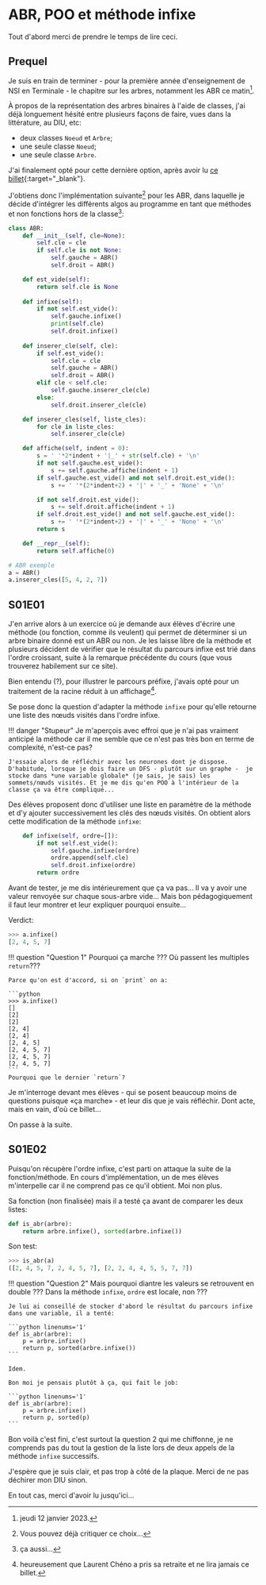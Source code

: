 # ABR, POO et méthode infixe

Tout d'abord merci de prendre le temps de lire ceci.


## Prequel

Je suis en train de terminer - pour la première année d'enseignement de NSI en Terminale - le chapitre sur les arbres, notamment les ABR ce matin[^1].

[^1]: jeudi 12 janvier 2023.

À propos de la représentation des arbres binaires à l'aide de classes, j'ai déjà longuement hésité entre plusieurs façons de faire, vues dans la littérature, au DIU, etc:

- deux classes `Noeud` et `Arbre`;
- une seule classe `Noeud`;
- une seule classe `Arbre`.

J'ai finalement opté pour cette dernière option, après avoir lu [ce billet](https://sebhoa.gitlab.io/iremi/03_Didactique/arbres/){:target="_blank"}.

J'obtiens donc l'implémentation suivante[^2] pour les ABR, dans laquelle je décide d'intégrer les différents algos au programme en tant que méthodes et non fonctions hors de la classe[^3]:

[^2]: Vous pouvez déjà critiquer ce choix...
[^3]: ça aussi...

```python linenums='1'
class ABR:
    def __init__(self, cle=None):
        self.cle = cle
        if self.cle is not None:
            self.gauche = ABR()
            self.droit = ABR()

    def est_vide(self):
        return self.cle is None
    
    def infixe(self):
        if not self.est_vide():
            self.gauche.infixe()
            print(self.cle)
            self.droit.infixe()
            
    def inserer_cle(self, cle):
        if self.est_vide():
            self.cle = cle
            self.gauche = ABR()
            self.droit = ABR()
        elif cle < self.cle:
            self.gauche.inserer_cle(cle)
        else:
            self.droit.inserer_cle(cle)

    def inserer_cles(self, liste_cles):
        for cle in liste_cles:
            self.inserer_cle(cle)

    def affiche(self, indent = 0):
        s = ' '*2*indent + '|_' + str(self.cle) + '\n'
        if not self.gauche.est_vide():
            s += self.gauche.affiche(indent + 1)
        if self.gauche.est_vide() and not self.droit.est_vide():
            s += ' '*(2*indent+2) + '|' + '_' + 'None' + '\n'     

        if not self.droit.est_vide():
            s += self.droit.affiche(indent + 1)
        if self.droit.est_vide() and not self.gauche.est_vide():
            s += ' '*(2*indent+2) + '|' + '_' + 'None' + '\n'  
        return s

    def __repr__(self):
        return self.affiche(0)

# ABR exemple    
a = ABR()
a.inserer_cles([5, 4, 2, 7])
```

## S01E01

J'en arrive alors à un exercice où je demande aux élèves d'écrire une méthode (ou fonction, comme ils veulent) qui permet de déterminer si un arbre binaire donné est un ABR ou non. Je les laisse libre de la méthode et plusieurs décident de vérifier que le résultat du parcours infixe est trié dans l'ordre croissant, suite à la remarque précédente du cours (que vous trouverez habilement sur ce site).

Bien entendu (?), pour illustrer le parcours préfixe, j'avais opté pour un traitement de la racine réduit à un affichage[^4].

[^4]: heureusement que Laurent Chéno a pris sa retraite et ne lira jamais ce billet.

Se pose donc la question d'adapter la méthode `infixe` pour qu'elle retourne une liste des nœuds visités dans l'ordre infixe.

!!! danger "Stupeur"
    Je m'aperçois avec effroi que je n'ai pas vraiment anticipé la méthode car il me semble que ce n'est pas très bon en terme de complexité, n'est-ce pas?

    J'essaie alors de réfléchir avec les neurones dont je dispose. D'habitude, lorsque je dois faire un DFS - plutôt sur un graphe -  je stocke dans *une variable globale* (je sais, je sais) les sommets/nœuds visités. Et je me dis qu'en POO à l'intérieur de la classe ça va être compliqué...

Des élèves proposent donc d'utiliser une liste en paramètre de la méthode et d'y ajouter successivement les clés des nœuds visités. On obtient alors cette modification de la méthode `infixe`:

```python linenums='1'
    def infixe(self, ordre=[]):
        if not self.est_vide():
            self.gauche.infixe(ordre)
            ordre.append(self.cle)
            self.droit.infixe(ordre)
        return ordre
```

Avant de tester, je me dis intérieurement que ça va pas... Il va y avoir une valeur renvoyée sur chaque sous-arbre vide... Mais bon pédagogiquement il faut leur montrer et leur expliquer pourquoi ensuite...

Verdict:

```python 
>>> a.infixe()
[2, 4, 5, 7]
```

!!! question "Question 1"
    Pourquoi ça marche ??? Où passent les multiples `return`???

    Parce qu'on est d'accord, si on `print` on a:

    ```python 
    >>> a.infixe()
    []
    [2]
    [2]
    [2, 4]
    [2, 4]
    [2, 4, 5]
    [2, 4, 5, 7]
    [2, 4, 5, 7]
    [2, 4, 5, 7]
    ```
    Pourquoi que le dernier `return`?

Je m'interroge devant mes élèves - qui se posent beaucoup moins de questions puisque «ça marche» - et leur dis que je vais réfléchir. Dont acte, mais en vain, d'où ce billet...

On passe à la suite.

## S01E02

Puisqu'on récupère l'ordre infixe, c'est parti on attaque la suite de la fonction/méthode. En cours d'implémentation, un de mes élèves m'interpelle car il ne comprend pas ce qu'il obtient. Moi non plus.

Sa fonction (non finalisée) mais il a testé ça avant de comparer les deux listes:
```python linenums='1'
def is_abr(arbre):
    return arbre.infixe(), sorted(arbre.infixe())
```

Son test:
```python
>>> is_abr(a)
([2, 4, 5, 7, 2, 4, 5, 7], [2, 2, 4, 4, 5, 5, 7, 7])
```

!!! question "Question 2"
    Mais pourquoi diantre les valeurs se retrouvent en double ??? Dans la méthode `infixe`, `ordre` est locale, non ??? 

    Je lui ai conseillé de stocker d'abord le résultat du parcours infixe dans une variable, il a tenté:

    ```python linenums='1'
    def is_abr(arbre):
        p = arbre.infixe()
        return p, sorted(arbre.infixe())
    ```

    Idem. 

    Bon moi je pensais plutôt à ça, qui fait le job:

    ```python linenums='1'
    def is_abr(arbre):
        p = arbre.infixe()
        return p, sorted(p)
    ```

Bon voilà c'est fini, c'est surtout la question 2 qui me chiffonne, je ne comprends pas du tout la gestion de la liste lors de deux appels de la méthode `infixe` successifs.

J'espère que je suis clair, et pas trop à côté de la plaque. Merci de ne pas déchirer mon DIU sinon.

En tout cas, merci d'avoir lu jusqu'ici...